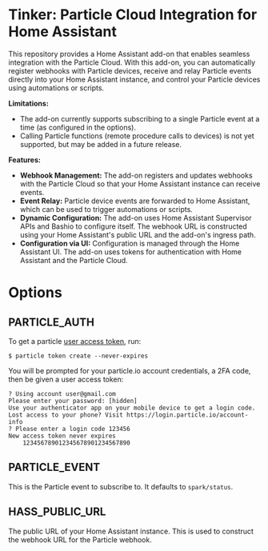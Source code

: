 # Tinker: Particle Cloud Integration for Home Assistant

This repository provides a Home Assistant add-on that enables seamless integration with the Particle Cloud. With this add-on, you can automatically register webhooks with Particle devices, receive and relay Particle events directly into your Home Assistant instance, and control your Particle devices using automations or scripts.

**Limitations:**
- The add-on currently supports subscribing to a single Particle event at a time (as configured in the options).
- Calling Particle functions (remote procedure calls to devices) is not yet supported, but may be added in a future release.

**Features:**
- **Webhook Management:** The add-on registers and updates webhooks with the Particle Cloud so that your Home Assistant instance can receive events.
- **Event Relay:** Particle device events are forwarded to Home Assistant, which can be used to trigger automations or scripts.
- **Dynamic Configuration:** The add-on uses Home Assistant Supervisor APIs and Bashio to configure itself. The webhook URL is constructed using your Home Assistant's public URL and the add-on's ingress path.
- **Configuration via UI:** Configuration is managed through the Home Assistant UI. The add-on uses tokens for authentication with Home Assistant and the Particle Cloud.


# Options

## PARTICLE_AUTH

To get a particle [user access token](https://docs.particle.io/reference/cloud-apis/access-tokens/), run:

    $ particle token create --never-expires

You will be prompted for your particle.io account credentials, a 2FA code, then be given a user access token:

    ? Using account user@gmail.com
    Please enter your password: [hidden]
    Use your authenticator app on your mobile device to get a login code.
    Lost access to your phone? Visit https://login.particle.io/account-info
    ? Please enter a login code 123456
    New access token never expires
        123456789012345678901234567890

## PARTICLE_EVENT

This is the Particle event to subscribe to. It defaults to `spark/status`.

## HASS_PUBLIC_URL

The public URL of your Home Assistant instance. This is used to construct the webhook URL for the Particle webhook.

